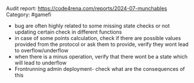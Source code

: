 Audit report: https://code4rena.com/reports/2024-07-munchables
Category: #gamefi

* bug are often highly related to some missing state checks or not updating certain check in different functions
* in case of some points calculation, check if there are possible values provided from the protocol or ask them to provide, verify they wont lead to overflow/underflow
* when there is a minus operation, verify that there wont be a state which will lead to underflow
* Frontrunning admin deployment- check what are the consequences of this